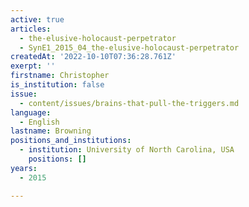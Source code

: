 ```yaml
---
active: true
articles:
  - the-elusive-holocaust-perpetrator
  - SynE1_2015_04_the-elusive-holocaust-perpetrator
createdAt: '2022-10-10T07:36:28.761Z'
exerpt: ''
firstname: Christopher
is_institution: false
issue:
  - content/issues/brains-that-pull-the-triggers.md
language:
  - English
lastname: Browning
positions_and_institutions: 
  - institution: University of North Carolina, USA
    positions: []
years:
  - 2015

---
```

